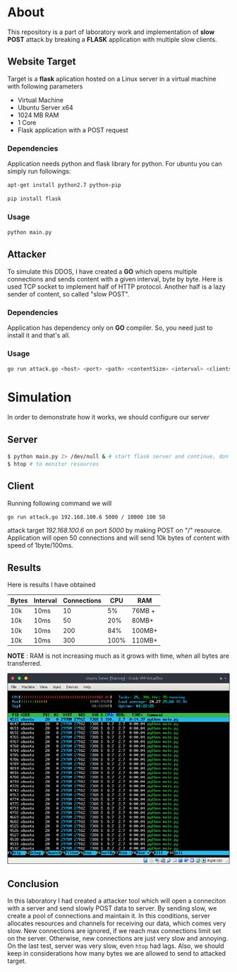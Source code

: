 # About

This repository is a part of laboratory work and implementation of **slow POST** attack by breaking a **FLASK** application with multiple slow clients.

## Website Target

Target is a **flask** aplication hosted on a Linux server in a virtual machine with following parameters

* Virtual Machine
* Ubuntu Server x64
* 1024 MB RAM
* 1 Core
* Flask application with a POST request

### Dependencies

Application needs python and flask library for python. For ubuntu you can simply run followings:

```bash
apt-get install python2.7 python-pip
```

```bash
pip install flask
```

### Usage

```bash
python main.py
```

## Attacker

To simulate this DDOS, I have created a **GO** which opens multiple connections and sends content with a given interval, byte by byte.
Here is used TCP socket to implement half of HTTP protocol. Another half is a lazy sender of content, so called "slow POST".

### Dependencies

Application has dependency only on **GO** compiler. So, you need just to install it and that's all.

### Usage

```bash
go run attack.go <host> <port> <path> <contentSize> <interval> <clients>
```

# Simulation

In order to demonstrate how it works, we should configure our server 

## Server

```bash
$ python main.py 2> /dev/null & # start flask server and continue, don't block until end
$ htop # to monitor resources
```

## Client

Running following command we will
```bash
go run attack.go 192.168.100.6 5000 / 10000 100 50
```

attack target *192.168.100.6* on port *5000* by making POST on "/" resource.
Application will open 50 connections and will send 10k bytes of content with speed of 1byte/100ms.

## Results

Here is results I have obtained

| Bytes | Interval | Connections | CPU  | RAM    |
|-------|----------|-------------|------|--------|
| 10k   | 10ms     | 10          | 5%   | 76MB + |
| 10k   | 10ms     | 50          | 20%  | 80MB+  |
| 10k   | 10ms     | 200         | 84%  | 100MB+ |
| 10k   | 10ms     | 300         | 100% | 110MB+ |

**NOTE** : RAM is not increasing much as it grows with time, when all bytes are transferred. 

![htop on last test](/screenshots/htop-max.png)

## Conclusion

In this laboratory I had created a attacker tool which will open a conneciton with a server and send slowly POST data to server. By sending slow, we create a pool of connections and maintain it. In this conditions, server allocates resources and channels for receiving our data, which comes very slow. New connections are ignored, if we reach max connections limit set on the server. Otherwise, new connections are just very slow and annoying. On the last test, server was very slow, even `htop` had lags. Also, we should keep in considerations how many bytes we are allowed to send to attacked target.